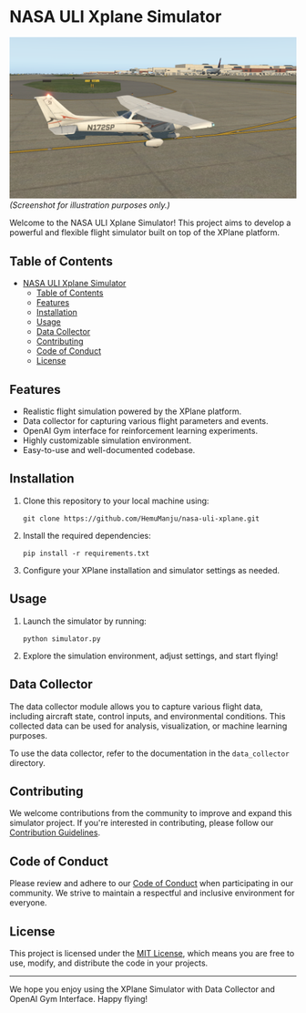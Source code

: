 # NASA ULI Xplane Simulator

![Simulator Banner](docs/images/cessna.png)
*(Screenshot for illustration purposes only.)*

Welcome to the NASA ULI Xplane Simulator! This project aims to develop a powerful and flexible flight simulator built on top of the XPlane platform.


## Table of Contents

- [NASA ULI Xplane Simulator](#nasa-uli-xplane-simulator)
  - [Table of Contents](#table-of-contents)
  - [Features](#features)
  - [Installation](#installation)
  - [Usage](#usage)
  - [Data Collector](#data-collector)
  - [Contributing](#contributing)
  - [Code of Conduct](#code-of-conduct)
  - [License](#license)

## Features

- Realistic flight simulation powered by the XPlane platform.
- Data collector for capturing various flight parameters and events.
- OpenAI Gym interface for reinforcement learning experiments.
- Highly customizable simulation environment.
- Easy-to-use and well-documented codebase.

## Installation

1. Clone this repository to your local machine using:

   ```
   git clone https://github.com/HemuManju/nasa-uli-xplane.git

   ```

2. Install the required dependencies:

   ```
   pip install -r requirements.txt
   ```

3. Configure your XPlane installation and simulator settings as needed.

## Usage

1. Launch the simulator by running:

   ```
   python simulator.py
   ```

2. Explore the simulation environment, adjust settings, and start flying!

## Data Collector

The data collector module allows you to capture various flight data, including aircraft state, control inputs, and environmental conditions. This collected data can be used for analysis, visualization, or machine learning purposes.

To use the data collector, refer to the documentation in the `data_collector` directory.


## Contributing

We welcome contributions from the community to improve and expand this simulator project. If you're interested in contributing, please follow our [Contribution Guidelines](CONTRIBUTING.md).

## Code of Conduct

Please review and adhere to our [Code of Conduct](CODE_OF_CONDUCT.md) when participating in our community. We strive to maintain a respectful and inclusive environment for everyone.

## License

This project is licensed under the [MIT License](LICENSE), which means you are free to use, modify, and distribute the code in your projects.

---

We hope you enjoy using the XPlane Simulator with Data Collector and OpenAI Gym Interface. Happy flying!

